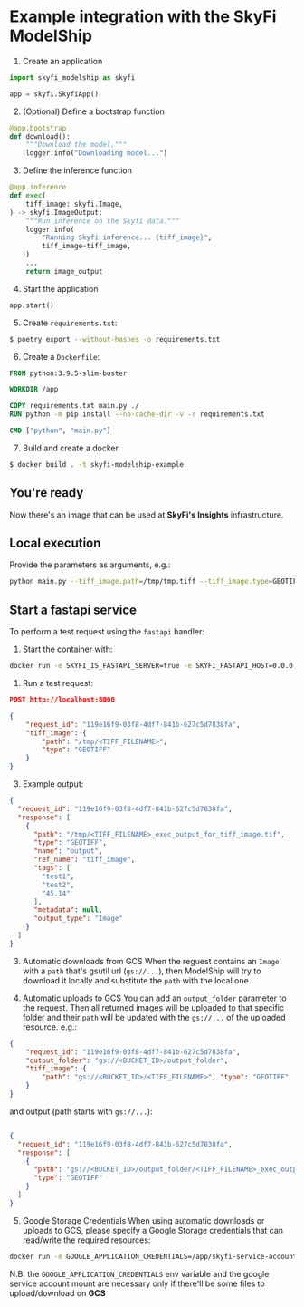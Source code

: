 # Example integration with the SkyFi ModelShip


1. Create an application
```python
import skyfi_modelship as skyfi

app = skyfi.SkyfiApp()
```

2. (Optional) Define a bootstrap function
```python
@app.bootstrap
def download():
    """Download the model."""
    logger.info("Downloading model...")
```

3. Define the inference function
```python
@app.inference
def exec(
    tiff_image: skyfi.Image,
) -> skyfi.ImageOutput:
    """Run inference on the Skyfi data."""
    logger.info(
        "Running Skyfi inference... {tiff_image}",
        tiff_image=tiff_image,
    )
    ...
    return image_output
```

4. Start the application
```python
app.start()
```

5. Create `requirements.txt`:
```bash
$ poetry export --without-hashes -o requirements.txt
```

6. Create a `Dockerfile`:
```Dockerfile
FROM python:3.9.5-slim-buster

WORKDIR /app

COPY requirements.txt main.py ./
RUN python -m pip install --no-cache-dir -v -r requirements.txt

CMD ["python", "main.py"]
```

7. Build and create a docker
```bash
$ docker build . -t skyfi-modelship-example
```

## You're ready
Now there's an image that can be used at **SkyFi's Insights** infrastructure.

## Local execution

Provide the parameters as arguments, e.g.:
```bash
python main.py --tiff_image.path=/tmp/tmp.tiff --tiff_image.type=GEOTIFF
```

## Start a fastapi service
To perform a test request using the `fastapi` handler:

1. Start the container with:

```bash
docker run -e SKYFI_IS_FASTAPI_SERVER=true -e SKYFI_FASTAPI_HOST=0.0.0.0 -e SKYFI_FASTAPI_PORT=8000 -p 8000:8000 -it skyfi-modelship-example
```

1. Run a test request:
```json
POST http://localhost:8000

{
    "request_id": "119e16f9-03f8-4df7-841b-627c5d7838fa",
    "tiff_image": {
        "path": "/tmp/<TIFF_FILENAME>",
        "type": "GEOTIFF"
    }
}
```

3. Example output:
```json
{
  "request_id": "119e16f9-03f8-4df7-841b-627c5d7838fa",
  "response": [
    {
      "path": "/tmp/<TIFF_FILENAME>_exec_output_for_tiff_image.tif",
      "type": "GEOTIFF",
      "name": "output",
      "ref_name": "tiff_image",
      "tags": [
        "test1",
        "test2",
        "45.14"
      ],
      "metadata": null,
      "output_type": "Image"
    }
  ]
}
```

3. Automatic downloads from GCS
When the reguest contains an `Image` with a `path` that's gsutil url (`gs://...`), then ModelShip will try to download it locally and substitute the `path` with the local one.

4. Automatic uploads to GCS
You can add an `output_folder` parameter to the request. Then all returned images will be uploaded to that specific folder and their `path` will be updated with the `gs://...` of the uploaded resource. e.g.:

```json
{
    "request_id": "119e16f9-03f8-4df7-841b-627c5d7838fa",
    "output_folder": "gs://<BUCKET_ID>/output_folder",
    "tiff_image": {
        "path": "gs://<BUCKET_ID>/<TIFF_FILENAME>", "type": "GEOTIFF"
    }
}
```

and output (path starts with `gs://...`):
```json

{
  "request_id": "119e16f9-03f8-4df7-841b-627c5d7838fa",
  "response": [
    {
      "path": "gs://<BUCKET_ID>/output_folder/<TIFF_FILENAME>_exec_output_for_tiff_image.tif",
      "type": "GEOTIFF"
    }
  ]
}
```

5. Google Storage Credentials
When using automatic downloads or uploads to GCS, please specify a Google Storage credentials that can read/write the required resources:

```bash
docker run -e GOOGLE_APPLICATION_CREDENTIALS=/app/skyfi-service-account.json -e SKYFI_IS_FASTAPI_SERVER=true -e SKYFI_FASTAPI_HOST=0.0.0.0 -e SKYFI_FASTAPI_PORT=8000 -p 8000:8000 -it -v $(pwd)/google_service_account.json:/app/skyfi-service-account.json skyfi-modelship-example
```

N.B. the `GOOGLE_APPLICATION_CREDENTIALS` env variable and the google service account mount are necessary only if there'll be some files to upload/download on **GCS**

